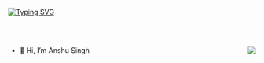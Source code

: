 <p align="center">


<a href="https://git.io/typing-svg"><img src="https://readme-typing-svg.demolab.com?font=Kalnia+Glaze&size=35&duration=2000&pause=3&width=435&height=200&lines=Hey+there+!;Welcome+to+my+profile+!" alt="Typing SVG" /></a>
 
</p>

<br></br>

<img align="right" src="https://d6f6d0kpz0gyr.cloudfront.net/uploads/images-archive/Blog/Gifs/computers.gif">


- 👋 Hi, I’m Anshu Singh
  

<!---
Anshu-K-Singh/Anshu-K-Singh is a ✨ special ✨ repository because its `README.md` (this file) appears on your GitHub profile.
You can click the Preview link to take a look at your changes.
--->
